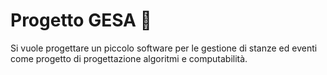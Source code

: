 # Progetto GESA 🏡

Si vuole progettare un piccolo software per le gestione di stanze ed eventi come progetto di progettazione algoritmi e computabilità.
